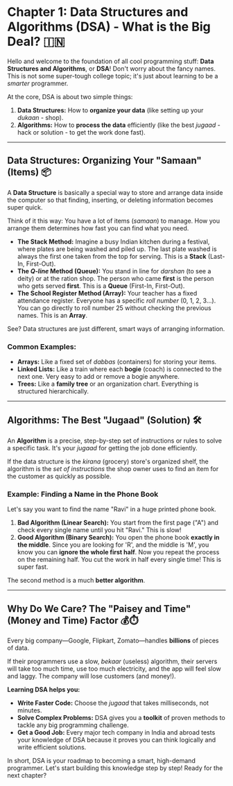 # Chapter 1: Data Structures and Algorithms (DSA) - What is the Big Deal? 🇮🇳

Hello and welcome to the foundation of all cool programming stuff: **Data Structures and Algorithms**, or **DSA**! Don't worry about the fancy names. This is not some super-tough college topic; it's just about learning to be a *smarter* programmer.

At the core, DSA is about two simple things:

1.  **Data Structures:** How to **organize your data** (like setting up your *dukaan* - shop).
2.  **Algorithms:** How to **process the data** efficiently (like the best *jugaad* - hack or solution - to get the work done fast).

***

## Data Structures: Organizing Your "Samaan" (Items) 📦

A **Data Structure** is basically a special way to store and arrange data inside the computer so that finding, inserting, or deleting information becomes super quick.

Think of it this way: You have a lot of items (*samaan*) to manage. How you arrange them determines how fast you can find what you need.

* **The Stack Method:** Imagine a busy Indian kitchen during a festival, where plates are being washed and piled up. The last plate washed is always the first one taken from the top for serving. This is a **Stack** (Last-In, First-Out).
* **The *Q-line* Method (Queue):** You stand in line for *darshan* (to see a deity) or at the ration shop. The person who came **first** is the person who gets served **first**. This is a **Queue** (First-In, First-Out).
* **The School Register Method (Array):** Your teacher has a fixed attendance register. Everyone has a specific *roll number* (0, 1, 2, 3...). You can go directly to roll number 25 without checking the previous names. This is an **Array**.

See? Data structures are just different, smart ways of arranging information.

### Common Examples:

* **Arrays:** Like a fixed set of *dabbas* (containers) for storing your items.
* **Linked Lists:** Like a train where each **bogie** (coach) is connected to the next one. Very easy to add or remove a bogie anywhere.
* **Trees:** Like a **family tree** or an organization chart. Everything is structured hierarchically.

***

## Algorithms: The Best "Jugaad" (Solution) 🛠️

An **Algorithm** is a precise, step-by-step set of instructions or rules to solve a specific task. It's your *jugaad* for getting the job done efficiently.

If the data structure is the *kirana* (grocery) store's organized shelf, the algorithm is the *set of instructions* the shop owner uses to find an item for the customer as quickly as possible.

### Example: Finding a Name in the Phone Book

Let's say you want to find the name "Ravi" in a huge printed phone book.

1.  **Bad Algorithm (Linear Search):** You start from the first page ("A") and check every single name until you hit "Ravi." This is slow!
2.  **Good Algorithm (Binary Search):** You open the phone book **exactly in the middle**. Since you are looking for 'R', and the middle is 'M', you know you can **ignore the whole first half**. Now you repeat the process on the remaining half. You cut the work in half every single time! This is super fast.

The second method is a much **better algorithm**.

***

## Why Do We Care? The "Paisey and Time" (Money and Time) Factor 💰⏱️

Every big company—Google, Flipkart, Zomato—handles **billions** of pieces of data.

If their programmers use a slow, *bekaar* (useless) algorithm, their servers will take too much time, use too much electricity, and the app will feel slow and laggy. The company will lose customers (and money!).

**Learning DSA helps you:**

* **Write Faster Code:** Choose the *jugaad* that takes milliseconds, not minutes.
* **Solve Complex Problems:** DSA gives you a **toolkit** of proven methods to tackle any big programming challenge.
* **Get a Good Job:** Every major tech company in India and abroad tests your knowledge of DSA because it proves you can think logically and write efficient solutions.

In short, DSA is your roadmap to becoming a smart, high-demand programmer. Let's start building this knowledge step by step! Ready for the next chapter?
